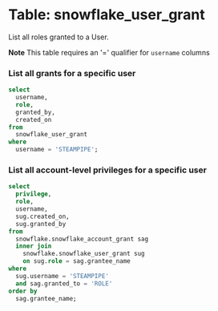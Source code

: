 # Table: snowflake_user_grant

List all roles granted to a User.

**Note** This table requires an '=' qualifier for `username` columns

### List all grants for a specific user

```sql
select
  username,
  role,
  granted_by,
  created_on
from
  snowflake_user_grant
where
  username = 'STEAMPIPE';
```

### List all account-level privileges for a specific user

```sql
select
  privilege,
  role,
  username,
  sug.created_on,
  sug.granted_by
from
  snowflake.snowflake_account_grant sag
  inner join
    snowflake.snowflake_user_grant sug
    on sug.role = sag.grantee_name
where
  sug.username = 'STEAMPIPE'
  and sag.granted_to = 'ROLE'
order by
  sag.grantee_name;
```
